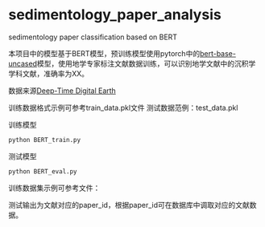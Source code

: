 # sedimentology_paper_analysis
sedimentology paper classification based on BERT

本项目中的模型基于BERT模型，预训练模型使用pytorch中的[bert-base-uncased](https://huggingface.co/bert-base-uncased)模型，使用地学专家标注文献数据训练，可以识别地学文献中的沉积学学科文献，准确率为XX。

数据来源[Deep-Time Digital Earth](https://ddescholar.acemap.info/)

训练数据格式示例可参考train_data.pkl文件
测试数据范例：test_data.pkl

训练模型
```python
python BERT_train.py
```
测试模型
```python
python BERT_eval.py
```
训练数据集示例可参考文件：

测试输出为文献对应的paper_id，根据paper_id可在数据库中调取对应的文献数据。

